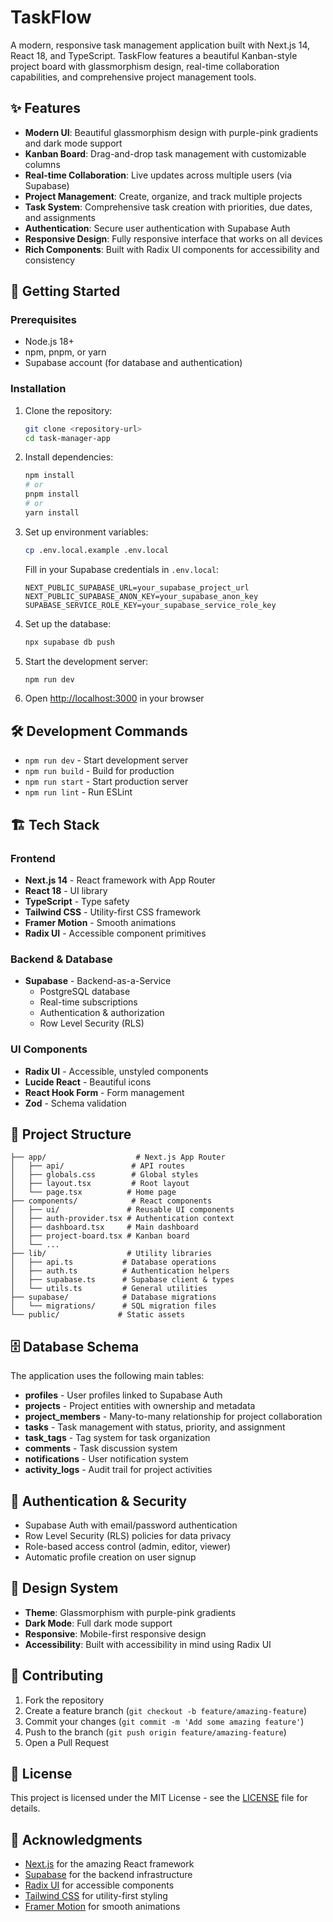 # TaskFlow

A modern, responsive task management application built with Next.js 14, React 18, and TypeScript. TaskFlow features a beautiful Kanban-style project board with glassmorphism design, real-time collaboration capabilities, and comprehensive project management tools.

## ✨ Features

- **Modern UI**: Beautiful glassmorphism design with purple-pink gradients and dark mode support
- **Kanban Board**: Drag-and-drop task management with customizable columns
- **Real-time Collaboration**: Live updates across multiple users (via Supabase)
- **Project Management**: Create, organize, and track multiple projects
- **Task System**: Comprehensive task creation with priorities, due dates, and assignments
- **Authentication**: Secure user authentication with Supabase Auth
- **Responsive Design**: Fully responsive interface that works on all devices
- **Rich Components**: Built with Radix UI components for accessibility and consistency

## 🚀 Getting Started

### Prerequisites

- Node.js 18+ 
- npm, pnpm, or yarn
- Supabase account (for database and authentication)

### Installation

1. Clone the repository:
   ```bash
   git clone <repository-url>
   cd task-manager-app
   ```

2. Install dependencies:
   ```bash
   npm install
   # or
   pnpm install
   # or
   yarn install
   ```

3. Set up environment variables:
   ```bash
   cp .env.local.example .env.local
   ```
   
   Fill in your Supabase credentials in `.env.local`:
   ```
   NEXT_PUBLIC_SUPABASE_URL=your_supabase_project_url
   NEXT_PUBLIC_SUPABASE_ANON_KEY=your_supabase_anon_key
   SUPABASE_SERVICE_ROLE_KEY=your_supabase_service_role_key
   ```

4. Set up the database:
   ```bash
   npx supabase db push
   ```

5. Start the development server:
   ```bash
   npm run dev
   ```

6. Open [http://localhost:3000](http://localhost:3000) in your browser

## 🛠️ Development Commands

- `npm run dev` - Start development server
- `npm run build` - Build for production
- `npm run start` - Start production server
- `npm run lint` - Run ESLint

## 🏗️ Tech Stack

### Frontend
- **Next.js 14** - React framework with App Router
- **React 18** - UI library
- **TypeScript** - Type safety
- **Tailwind CSS** - Utility-first CSS framework
- **Framer Motion** - Smooth animations
- **Radix UI** - Accessible component primitives

### Backend & Database
- **Supabase** - Backend-as-a-Service
  - PostgreSQL database
  - Real-time subscriptions
  - Authentication & authorization
  - Row Level Security (RLS)

### UI Components
- **Radix UI** - Accessible, unstyled components
- **Lucide React** - Beautiful icons
- **React Hook Form** - Form management
- **Zod** - Schema validation

## 📁 Project Structure

```
├── app/                    # Next.js App Router
│   ├── api/               # API routes
│   ├── globals.css        # Global styles
│   ├── layout.tsx         # Root layout
│   └── page.tsx          # Home page
├── components/            # React components
│   ├── ui/               # Reusable UI components
│   ├── auth-provider.tsx # Authentication context
│   ├── dashboard.tsx     # Main dashboard
│   ├── project-board.tsx # Kanban board
│   └── ...
├── lib/                  # Utility libraries
│   ├── api.ts           # Database operations
│   ├── auth.ts          # Authentication helpers
│   ├── supabase.ts      # Supabase client & types
│   └── utils.ts         # General utilities
├── supabase/            # Database migrations
│   └── migrations/      # SQL migration files
└── public/             # Static assets
```

## 🗄️ Database Schema

The application uses the following main tables:

- **profiles** - User profiles linked to Supabase Auth
- **projects** - Project entities with ownership and metadata
- **project_members** - Many-to-many relationship for project collaboration
- **tasks** - Task management with status, priority, and assignment
- **task_tags** - Tag system for task organization
- **comments** - Task discussion system
- **notifications** - User notification system
- **activity_logs** - Audit trail for project activities

## 🔐 Authentication & Security

- Supabase Auth with email/password authentication
- Row Level Security (RLS) policies for data privacy
- Role-based access control (admin, editor, viewer)
- Automatic profile creation on user signup

## 🎨 Design System

- **Theme**: Glassmorphism with purple-pink gradients
- **Dark Mode**: Full dark mode support
- **Responsive**: Mobile-first responsive design
- **Accessibility**: Built with accessibility in mind using Radix UI

## 🤝 Contributing

1. Fork the repository
2. Create a feature branch (`git checkout -b feature/amazing-feature`)
3. Commit your changes (`git commit -m 'Add some amazing feature'`)
4. Push to the branch (`git push origin feature/amazing-feature`)
5. Open a Pull Request

## 📝 License

This project is licensed under the MIT License - see the [LICENSE](LICENSE) file for details.

## 🙏 Acknowledgments

- [Next.js](https://nextjs.org/) for the amazing React framework
- [Supabase](https://supabase.com/) for the backend infrastructure
- [Radix UI](https://www.radix-ui.com/) for accessible components
- [Tailwind CSS](https://tailwindcss.com/) for utility-first styling
- [Framer Motion](https://www.framer.com/motion/) for smooth animations